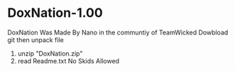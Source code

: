 # DoxNation-1.00
DoxNation Was Made By Nano in the communtiy of TeamWicked
Dowbload git then unpack file
1. unzip "DoxNation.zip"
2. read Readme.txt 
No Skids Allowed
